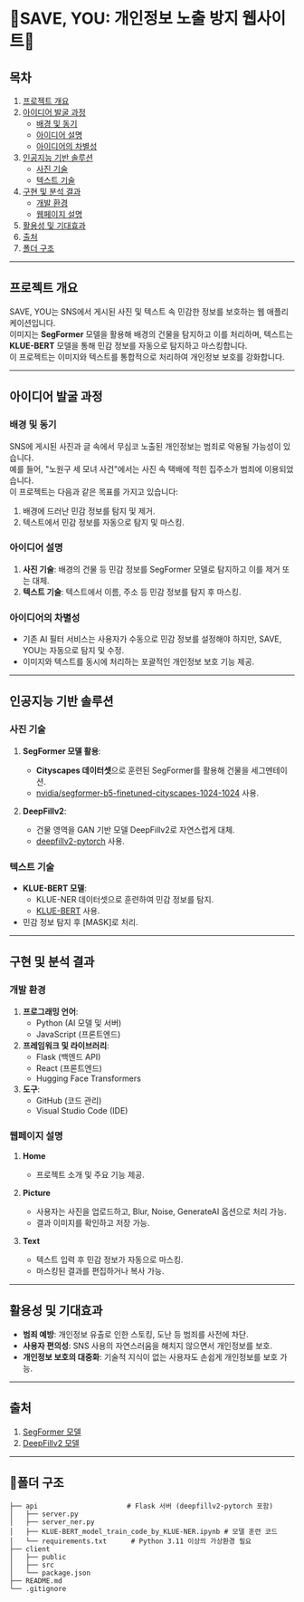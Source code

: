 # 🌟SAVE, YOU: 개인정보 노출 방지 웹사이트🌟

## 목차
1. [프로젝트 개요](#프로젝트-개요)
2. [아이디어 발굴 과정](#아이디어-발굴-과정)
   - [배경 및 동기](#배경-및-동기)
   - [아이디어 설명](#아이디어-설명)
   - [아이디어의 차별성](#아이디어의-차별성)
3. [인공지능 기반 솔루션](#인공지능-기반-솔루션)
   - [사진 기술](#사진-기술)
   - [텍스트 기술](#텍스트-기술)
4. [구현 및 분석 결과](#구현-및-분석-결과)
   - [개발 환경](#개발-환경)
   - [웹페이지 설명](#웹페이지-설명)
5. [활용성 및 기대효과](#활용성-및-기대효과)
6. [출처](#출처)
7. [폴더 구조](#폴더-구조)

---

## 프로젝트 개요
SAVE, YOU는 SNS에서 게시된 사진 및 텍스트 속 민감한 정보를 보호하는 웹 애플리케이션입니다.  
이미지는 **SegFormer** 모델을 활용해 배경의 건물을 탐지하고 이를 처리하며, 텍스트는 **KLUE-BERT** 모델을 통해 민감 정보를 자동으로 탐지하고 마스킹합니다.  
이 프로젝트는 이미지와 텍스트를 통합적으로 처리하여 개인정보 보호를 강화합니다.

---

## 아이디어 발굴 과정

### 배경 및 동기
SNS에 게시된 사진과 글 속에서 무심코 노출된 개인정보는 범죄로 악용될 가능성이 있습니다.  
예를 들어, "노원구 세 모녀 사건"에서는 사진 속 택배에 적힌 집주소가 범죄에 이용되었습니다.  
이 프로젝트는 다음과 같은 목표를 가지고 있습니다:
1. 배경에 드러난 민감 정보를 탐지 및 제거.
2. 텍스트에서 민감 정보를 자동으로 탐지 및 마스킹.

### 아이디어 설명
1. **사진 기술**: 배경의 건물 등 민감 정보를 SegFormer 모델로 탐지하고 이를 제거 또는 대체.
2. **텍스트 기술**: 텍스트에서 이름, 주소 등 민감 정보를 탐지 후 마스킹.

### 아이디어의 차별성
- 기존 AI 필터 서비스는 사용자가 수동으로 민감 정보를 설정해야 하지만, SAVE, YOU는 자동으로 탐지 및 수정.
- 이미지와 텍스트를 동시에 처리하는 포괄적인 개인정보 보호 기능 제공.

---

## 인공지능 기반 솔루션

### 사진 기술
1. **SegFormer 모델 활용**:
   - **Cityscapes 데이터셋**으로 훈련된 SegFormer를 활용해 건물을 세그멘테이션.
   - [nvidia/segformer-b5-finetuned-cityscapes-1024-1024](https://huggingface.co/nvidia/segformer-b5-finetuned-cityscapes-1024-1024) 사용.

2. **DeepFillv2**:
   - 건물 영역을 GAN 기반 모델 DeepFillv2로 자연스럽게 대체.
   - [deepfillv2-pytorch](https://github.com/nipponjo/deepfillv2-pytorch) 사용.

### 텍스트 기술
- **KLUE-BERT 모델**:
   - KLUE-NER 데이터셋으로 훈련하여 민감 정보를 탐지.
   - [KLUE-BERT](https://huggingface.co/klue/bert-base) 사용.
- 민감 정보 탐지 후 [MASK]로 처리.

---

## 구현 및 분석 결과

### 개발 환경
1. **프로그래밍 언어**:
   - Python (AI 모델 및 서버)
   - JavaScript (프론트엔드)
2. **프레임워크 및 라이브러리**:
   - Flask (백엔드 API)
   - React (프론트엔드)
   - Hugging Face Transformers
3. **도구**:
   - GitHub (코드 관리)
   - Visual Studio Code (IDE)

### 웹페이지 설명
1. **Home**
   - 프로젝트 소개 및 주요 기능 제공.

2. **Picture**
   - 사용자는 사진을 업로드하고, Blur, Noise, GenerateAI 옵션으로 처리 가능.
   - 결과 이미지를 확인하고 저장 가능.

3. **Text**
   - 텍스트 입력 후 민감 정보가 자동으로 마스킹.
   - 마스킹된 결과를 편집하거나 복사 가능.

---

## 활용성 및 기대효과
- **범죄 예방**: 개인정보 유출로 인한 스토킹, 도난 등 범죄를 사전에 차단.
- **사용자 편의성**: SNS 사용의 자연스러움을 해치지 않으면서 개인정보를 보호.
- **개인정보 보호의 대중화**: 기술적 지식이 없는 사용자도 손쉽게 개인정보를 보호 가능.

---

## 출처
1. [SegFormer 모델](https://huggingface.co/nvidia/segformer-b5-finetuned-cityscapes-1024-1024)
2. [DeepFillv2 모델](https://github.com/nipponjo/deepfillv2-pytorch)

---

## 📂폴더 구조
```plaintext
├── api                      # Flask 서버 (deepfillv2-pytorch 포함)
│   ├── server.py
│   ├── server_ner.py
│   ├── KLUE-BERT_model_train_code_by_KLUE-NER.ipynb # 모델 훈련 코드
│   └── requirements.txt      # Python 3.11 이상의 가상환경 필요
├── client
│   ├── public
│   ├── src
│   └── package.json
├── README.md
└── .gitignore
